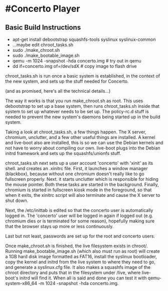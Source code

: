 #Concerto Player
===============

## Basic Build Instructions
* apt-get install debootstrap squashfs-tools syslinux syslinux-common
* ...maybe edit chroot_tasks.sh
* sudo ./make_chroot.sh
* sudo ./make_bootable_image.sh
* qemu -m 1024 -snapshot -hda concerto.img # try out in qemu
* dd if=concerto.img of=/dev/sdX # copy image to flash drive

chroot_tasks.sh is run once a basic system is established, in the context of the new system, and sets up the stuff needed for Concerto.

(and as promised, here's all the technical details...)

The way it works is that you run make_chroot.sh as root. This uses debootstrap to set up a base system, then runs chroot_tasks.sh inside that system to set up whatever needs to be set up. The policy-rc.d stuff is needed to prevent the new system's daemons being started up in the build system.

Taking a look at chroot_tasks.sh, a few things happen. The X server, chromium, unclutter, and a few other useful things are installed. A kernel and live-boot also are installed, this is so we can use the Debian kernels and not have to worry about compiling our own. live-boot plugs into the Debian initrd framework and sets up the squashfs/unionfs stuff. 

chroot_tasks.sh next sets up a user account 'concerto' with 'xinit' as its shell. and creates an .xinitrc file. First, it launches a window manager (blackbox), because without one chromium doesn't really like to go fullscreen properly. Next. it starts unclutter which is responsible for hiding the mouse pointer. Both these tasks are started in the background. Finally, chromium is started in fullscreen kiosk mode in the foreground, so that when it exits, the xinitrc script will also terminate and cause the X server to shut down.

Next, the /etc/inittab is edited so that the concerto user is automatically logged in. The 'concerto' user will be logged in again if logged out (e.g. chromium dies or is terminated for some reason), hopefully making sure that the browser stays up more or less continuously.

Last but not least, passwords are set up for the root and concerto users.

Once make_chroot.sh is finished, the live filesystem exists in chroot/. Running make_bootable_image.sh (which also must run as root) will create a 1GB hard disk image formatted as FAT16, install the syslinux bootloader, copy the kernel and initrd from the live system to where they need to go, and generate a syslinux.cfg file. It also makes a squashfs image of the chroot directory and puts that in the filesystem under /live, where live-boot's initrd will find it. When all is said and done you can test it with qemu-system-x86_64 -m 1024 -snapshot -hda concerto.img.


